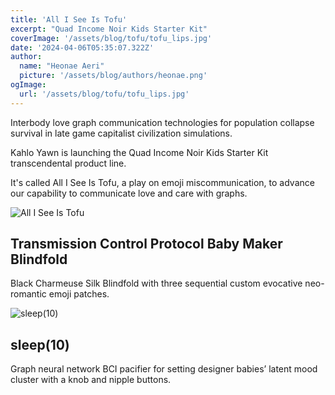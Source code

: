 ```yaml
---
title: 'All I See Is Tofu'
excerpt: "Quad Income Noir Kids Starter Kit"
coverImage: '/assets/blog/tofu/tofu_lips.jpg'
date: '2024-04-06T05:35:07.322Z'
author:
  name: "Heonae Aeri"
  picture: '/assets/blog/authors/heonae.png'
ogImage:
  url: '/assets/blog/tofu/tofu_lips.jpg'
---
```


Interbody love graph communication technologies for population collapse survival in late game capitalist civilization simulations.

Kahlo Yawn is launching the Quad Income Noir Kids Starter Kit transcendental product line.

It's called All I See Is Tofu, a play on emoji miscommunication, to advance our capability to communicate love and care with graphs.

![All I See Is Tofu](/assets/blog/tofu/all_i_see_is_tofu.png)

## Transmission Control Protocol Baby Maker Blindfold

Black Charmeuse Silk Blindfold with three sequential custom evocative neo-romantic emoji patches.

![sleep(10)](/assets/blog/blog/tofu/sleep10.png)

## sleep(10)

Graph neural network BCI pacifier for setting designer babies’ latent mood cluster with a knob and nipple buttons.